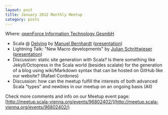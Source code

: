 ```yaml
---
layout: post
title: January 2012 Monthly Meetup
category: posts
---
```


Where: [openForce Information Technology GesmbH](http://openforce.at/)

 * Scala @ [Delving](http://www.delving.eu) by [Manuel Bernhardt](http://logician.eu/) ([presentation](http://prezi.com/kfwt5_tlqa_e/scaladelving/))
 * Lightning Talk: "New Macro developments" by [Julian Schrittwieser](http://www.furidamu.org/) ([presentation](http://prezi.com/lebimdxrsemp/scala-macros-a-status-update/))
 * Discussion: static site generation with Scala? Is there something like Jekyll/Octopress in the Scala world (besides scalate) for the generation of a blog using wiki/Markdown syntax that can be hosted on GitHub like our website? (Rafael Cordones)
 * Discussion: how can the meetup fulfill the interests of both advanced Scala "types" and newbies in our meetup on an ongoing basis (All)
 
 Check more comments and info on our Meetup event page:<br/>
 [http://meetup.scala-vienna.org/events/96802402/](http://meetup.scala-vienna.org/events/96802402/)
 